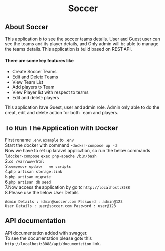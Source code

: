 <h1 align="center">Soccer</h1>


## About Soccer
This application is to see the soccer teams details. User and Guest user can see the teams and its player details, and Only admin will be able to manage the teams details. This application is build based on REST API.

#### There are some key features like
- Create Soccer Teams 
- Edit and Delete Teams 
- View Team List
- Add players to Team
- View Player list with respect to teams
- Edit and delete players


This application have Guest, user and admin role. Admin only able to do the creat, edit and delete action for both Team and players.

## To Run The Application with Docker 
First rename `.env.example` to `.env`  
Start the docker with command -`docker-compose up -d`     
Now we have to set up laravel application, so run the below commands   
1.`docker-compose exec php-apache /bin/bash `   
2.`cd /var/www/html`     
3.`composer update --no-scripts`  
4.`php artisan storage:link`  
5.`php artisan migrate`  
6.`php artisan db:seed`  
7.Now access the application by go to `http://localhost:8088`   
8.Please use the below User Details

    Admin Details : admin@soccer.com Password : admin@123
    User Details : user@soccer.com Password : user@123


## API documentation

API documentation added with swagger.  
 To see the documentation please goto this `http://localhost:8088/api/documentation`  link.






